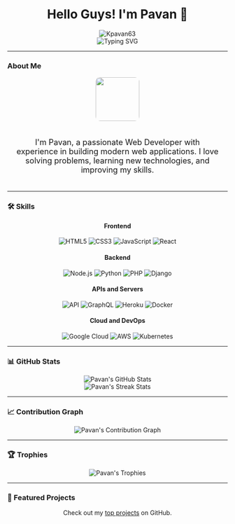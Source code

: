 <h1 align="center">Hello Guys! I'm Pavan 👋</h1>

<div align="center">
  <img src="https://komarev.com/ghpvc/?username=Kpavan63&label=Profile%20Views&color=0e75b6&style=plastic" alt="Kpavan63" />
</div>

<div align="center">
  <img src="https://readme-typing-svg.herokuapp.com?color=58a6ff&size=25&center=true&vCenter=true&lines=Web+Developer;Full+Stack+Developer;AI+Enthusiast;Always+Learning!" alt="Typing SVG">
</div>

---

### About Me
<div align="center">
  <img src="https://github.com/Kpavan63" width="100px" style="border-radius: 10px;">
  <p style="padding: 20px; font-size: 18px;">I'm Pavan, a passionate Web Developer with experience in building modern web applications. I love solving problems, learning new technologies, and improving my skills.</p>
</div>

---

### 🛠️ Skills
<div align="center">

#### Frontend
<img src="https://img.icons8.com/color/48/000000/html-5.png" alt="HTML5"/>
<img src="https://img.icons8.com/color/48/000000/css3.png" alt="CSS3"/>
<img src="https://img.icons8.com/color/48/000000/javascript.png" alt="JavaScript"/>
<img src="https://img.icons8.com/color/48/000000/react-native.png" alt="React"/>

#### Backend
<img src="https://img.icons8.com/color/48/000000/nodejs.png" alt="Node.js"/>
<img src="https://img.icons8.com/color/48/000000/python.png" alt="Python"/>
<img src="https://img.icons8.com/color/48/000000/php.png" alt="PHP"/>
<img src="https://img.icons8.com/color/48/000000/django.png" alt="Django"/>

#### APIs and Servers
<img src="https://img.icons8.com/color/48/000000/api.png" alt="API"/>
<img src="https://img.icons8.com/color/48/000000/graphql.png" alt="GraphQL"/>
<img src="https://img.icons8.com/color/48/000000/heroku.png" alt="Heroku"/>
<img src="https://img.icons8.com/color/48/000000/docker.png" alt="Docker"/>

#### Cloud and DevOps
<img src="https://img.icons8.com/color/48/000000/google-cloud.png" alt="Google Cloud"/>
<img src="https://img.icons8.com/color/48/000000/amazon-web-services.png" alt="AWS"/>
<img src="https://img.icons8.com/color/48/000000/kubernetes.png" alt="Kubernetes"/>

</div>

---

### 📊 GitHub Stats

<div align="center">
  <img src="https://github-readme-stats.vercel.app/api?username=Kpavan63&show_icons=true&theme=radical" alt="Pavan's GitHub Stats">
</div>

<div align="center">
  <img src="https://github-readme-streak-stats.herokuapp.com/?user=Kpavan63&theme=radical" alt="Pavan's Streak Stats">
</div>

---

### 📈 Contribution Graph
<div align="center">
  <img src="https://github-readme-activity-graph.cyclic.app/graph?username=Kpavan63&theme=react-dark" alt="Pavan's Contribution Graph">
</div>

---

### 🏆 Trophies
<div align="center">
  <img src="https://github-profile-trophy.vercel.app/?username=Kpavan63&theme=radical&row=1&column=6" alt="Pavan's Trophies">
</div>

---

### 🌟 Featured Projects
<div align="center">
  <p>Check out my <a href="https://github.com/Kpavan63?tab=repositories">top projects</a> on GitHub.</p>
</div>
